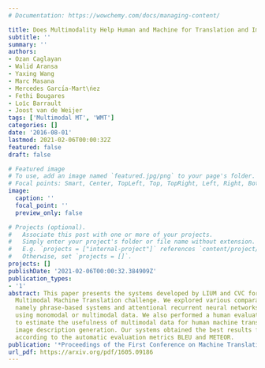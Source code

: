 ```yaml
---
# Documentation: https://wowchemy.com/docs/managing-content/

title: Does Multimodality Help Human and Machine for Translation and Image Captioning?
subtitle: ''
summary: ''
authors:
- Ozan Caglayan
- Walid Aransa
- Yaxing Wang
- Marc Masana
- Mercedes Garcı́a-Mart\ńez
- Fethi Bougares
- Loı̈c Barrault
- Joost van de Weijer
tags: ['Multimodal MT', 'WMT']
categories: []
date: '2016-08-01'
lastmod: 2021-02-06T00:00:32Z
featured: false
draft: false

# Featured image
# To use, add an image named `featured.jpg/png` to your page's folder.
# Focal points: Smart, Center, TopLeft, Top, TopRight, Left, Right, BottomLeft, Bottom, BottomRight.
image:
  caption: ''
  focal_point: ''
  preview_only: false

# Projects (optional).
#   Associate this post with one or more of your projects.
#   Simply enter your project's folder or file name without extension.
#   E.g. `projects = ["internal-project"]` references `content/project/deep-learning/index.md`.
#   Otherwise, set `projects = []`.
projects: []
publishDate: '2021-02-06T00:00:32.384909Z'
publication_types:
- '1'
abstract: This paper presents the systems developed by LIUM and CVC for the WMT16
  Multimodal Machine Translation challenge. We explored various comparative methods,
  namely phrase-based systems and attentional recurrent neural networks models trained
  using monomodal or multimodal data. We also performed a human evaluation in order
  to estimate the usefulness of multimodal data for human machine translation and
  image description generation. Our systems obtained the best results for both tasks
  according to the automatic evaluation metrics BLEU and METEOR.
publication: '*Proceedings of the First Conference on Machine Translation*'
url_pdf: https://arxiv.org/pdf/1605.09186
---
```

